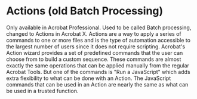 # Actions (old Batch Processing)

Only available in Acrobat Professional. Used to be called Batch processing, changed to Actions in Acrobat X. Actions are a way to apply a series of commands to one or more files and is the type of automation accessible to the largest number of users since it does not require scripting. Acrobat's Action wizard provides a set of predefined commands that the user can choose from to build a custom sequence. These commands are almost exactly the same operations that can be applied manually from the regular Acrobat Tools. But one of the commands is "Run a JavaScript" which adds extra flexibility to what can be done with an Action. The JavaScript commands that can be used in an Action are nearly the same as what can be used in a trusted function.

